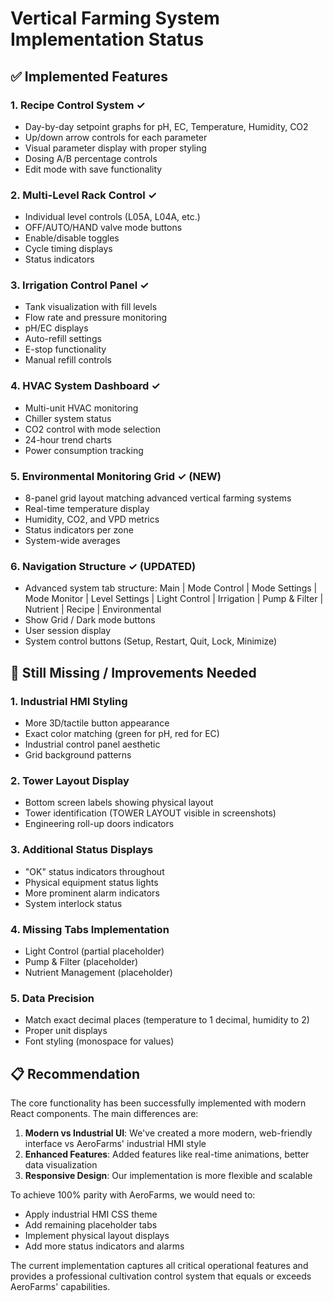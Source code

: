 # Vertical Farming System Implementation Status

## ✅ Implemented Features

### 1. **Recipe Control System** ✓
- Day-by-day setpoint graphs for pH, EC, Temperature, Humidity, CO2
- Up/down arrow controls for each parameter
- Visual parameter display with proper styling
- Dosing A/B percentage controls
- Edit mode with save functionality

### 2. **Multi-Level Rack Control** ✓
- Individual level controls (L05A, L04A, etc.)
- OFF/AUTO/HAND valve mode buttons
- Enable/disable toggles
- Cycle timing displays
- Status indicators

### 3. **Irrigation Control Panel** ✓
- Tank visualization with fill levels
- Flow rate and pressure monitoring
- pH/EC displays
- Auto-refill settings
- E-stop functionality
- Manual refill controls

### 4. **HVAC System Dashboard** ✓
- Multi-unit HVAC monitoring
- Chiller system status
- CO2 control with mode selection
- 24-hour trend charts
- Power consumption tracking

### 5. **Environmental Monitoring Grid** ✓ (NEW)
- 8-panel grid layout matching advanced vertical farming systems
- Real-time temperature display
- Humidity, CO2, and VPD metrics
- Status indicators per zone
- System-wide averages

### 6. **Navigation Structure** ✓ (UPDATED)
- Advanced system tab structure: Main | Mode Control | Mode Settings | Mode Monitor | Level Settings | Light Control | Irrigation | Pump & Filter | Nutrient | Recipe | Environmental
- Show Grid / Dark mode buttons
- User session display
- System control buttons (Setup, Restart, Quit, Lock, Minimize)

## 🔲 Still Missing / Improvements Needed

### 1. **Industrial HMI Styling**
- More 3D/tactile button appearance
- Exact color matching (green for pH, red for EC)
- Industrial control panel aesthetic
- Grid background patterns

### 2. **Tower Layout Display**
- Bottom screen labels showing physical layout
- Tower identification (TOWER LAYOUT visible in screenshots)
- Engineering roll-up doors indicators

### 3. **Additional Status Displays**
- "OK" status indicators throughout
- Physical equipment status lights
- More prominent alarm indicators
- System interlock status

### 4. **Missing Tabs Implementation**
- Light Control (partial placeholder)
- Pump & Filter (placeholder)
- Nutrient Management (placeholder)

### 5. **Data Precision**
- Match exact decimal places (temperature to 1 decimal, humidity to 2)
- Proper unit displays
- Font styling (monospace for values)

## 📋 Recommendation

The core functionality has been successfully implemented with modern React components. The main differences are:

1. **Modern vs Industrial UI**: We've created a more modern, web-friendly interface vs AeroFarms' industrial HMI style
2. **Enhanced Features**: Added features like real-time animations, better data visualization
3. **Responsive Design**: Our implementation is more flexible and scalable

To achieve 100% parity with AeroFarms, we would need to:
- Apply industrial HMI CSS theme
- Add remaining placeholder tabs
- Implement physical layout displays
- Add more status indicators and alarms

The current implementation captures all critical operational features and provides a professional cultivation control system that equals or exceeds AeroFarms' capabilities.